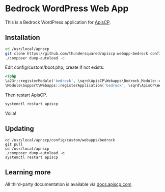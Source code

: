# Bedrock WordPress Web App

This is a Bedrock WordPress application for [ApisCP](https://apiscp.com).

## Installation

```bash
cd /usr/local/apnscp
git clone https://github.com/thundersquared/apiscp-webapp-bedrock config/custom/webapps/bedrock
./composer dump-autoload -o
```
Edit config/custom/boot.php, create if not exists:

```php
<?php
\a23r::registerModule('bedrock', \sqrd\ApisCP\Webapps\Bedrock_Module::class);
\Module\Support\Webapps::registerApplication('bedrock', \sqrd\ApisCP\Webapps\Bedrock::class);
```

Then restart ApisCP.

```bash
systemctl restart apiscp
```

Voila!

## Updating

```
cd /usr/local/apnscp/config/custom/webapps/bedrock
git pull
cd /usr/local/apnscp
./composer dump-autoload -o
systemctl restart apiscp
```

## Learning more
All third-party documentation is available via [docs.apiscp.com](https://docs.apiscp.com/admin/webapps/Custom/).
